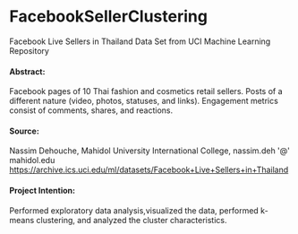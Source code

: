 # FacebookSellerClustering
 Facebook Live Sellers in Thailand Data Set from UCI Machine Learning Repository

#### Abstract: 
Facebook pages of 10 Thai fashion and cosmetics retail sellers. Posts of a different nature (video, photos, statuses, and links). Engagement metrics consist of comments, shares, and reactions.

#### Source: 
Nassim Dehouche, Mahidol University International College, nassim.deh '@' mahidol.edu
https://archive.ics.uci.edu/ml/datasets/Facebook+Live+Sellers+in+Thailand

#### Project Intention:
Performed exploratory data analysis,visualized the data, performed k-means clustering, and analyzed the cluster characteristics. 

